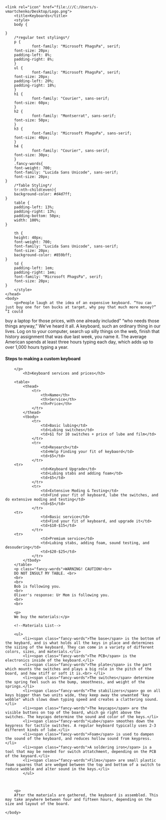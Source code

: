 <!DOCTYPE html>
<html> 
	<head>
	<meta charset="utf-8">
	
	<link rel="icon" href="file:///C:/Users/s-vmartchenko/Desktop/Logo.png">
        <title>Keyboards</title>
		<style>
		body {
			
	}
		/*regular text stylings*/
		p {
            	font-family: "Microsoft PhagsPa", serif;
		font-size: 20px;
		padding-left: 8%;
		padding-right: 8%;	
        }
		ul {
            	font-family: "Microsoft PhagsPa", serif;
		font-size: 20px;
		padding-left: 20%;
		padding-right: 18%;	
        }
		h1 {
            	font-family: "Courier", sans-serif;
		font-size: 60px;
        }
		h2 {
            	font-family: "Montserrat", sans-serif;
		font-size: 50px;
        }
		h3 {
            	font-family: "Microsoft PhagsPa", sans-serif;
		font-size: 40px;
        }
		h4 {
            	font-family: "Courier", sans-serif;
		font-size: 30px;
        }
		.fancy-words{
		font-weight: 700;
		font-family: "Lucida Sans Unicode", sans-serif;
		font-size: 20px;
	}
		/*Table Styling*/
		tr:nth-child(even){
		background-color: #d4d7ff;
	}
		table {
		padding-left: 13%;
		padding-right: 13%;
		padding-bottom: 50px;
  		width: 100%;
	}

		th {
  		height: 40px;
		font-weight: 700;
		font-family: "Lucida Sans Unicode", sans-serif;
		font-size: 20px;
		background-color: #859bff;
	}
		td {
  		padding-left: 1em;
		padding-right: 1em;
		font-family: "Microsoft PhagsPa", serif;
		font-size: 20px;
	}
		</style>
	</head>
	<body>
		<p>People laugh at the idea of an expensive keyboard. “You can just buy one for ten bucks at target, why pay that much more money?” “I could 
buy a laptop for those prices, with one already included” “who needs those things anyway,” We’ve heard it all. A keyboard, such an ordinary thing in our lives.
 Log on to your computer, search up silly things on the web, finish that history assignment that was due last week, you name it. The average American spends 
at least three hours typing each day, which adds up to over 1,000 hours typing a year. </p>
		<h4>Steps to making a custom keyboard</h4>
	
		</p>
			<h3>Keyboard services and prices</h3>
				
		<table>
            <thead>
                <tr>
                    <th>Name</th>
                    <th>Service</th>
                    <th>Price</th>
                </tr>
            </thead>
            <tbody>
                <tr>
                    <td>Basic lubing</td>
                    <td>Lubing switches</td>
                    <td>$1 for 10 switches + price of lube and film</td>
                </tr>
                <tr>
                    <td>Research</td>
                    <td>Help Finding your fit of keybaord</td>
                    <td>$5</td>
                </tr>
		<tr>
                    <td>Keyboard Upgrade</td>
                    <td>Lubing stabs and adding foam</td>
                    <td>$5</td>
                </tr>
                <tr>
                    <td>Extensive Moding & Testing</td>
                    <td>Find your fit of keyboard, lube the switches, and do extensive moding and testing</td>
                    <td>$5</td>
                </tr>
		<tr>
                    <td>Basic service</td>
                    <td>Find your fit of keyboard, and upgrade it</td>
                    <td>$10-$15</td>
                </tr>
		<tr>
                    <td>Premium service</td>
                    <td>Lubing stabs, adding foam, sound testing, and desoudering</td>
                    <td>$20-$25</td>
                </tr>
            </tbody>
        </table>
		<p class="fancy-words">WARNING! CAUTION!<br>
		DO NOT INSULT MY TABLE. <br>
		<br>
		<br>
		Bob is following you.
		<br>
		Oliver's response: Ur Mom is following you.
		<br>
		<br>
		
</p>
		
	

		<p>
		We buy the materials:</p>
		
		<!--Materials List-->

		<ul>
			<li><span class="fancy-words">The base</span> is the bottom of the keybard, and is what holds all the keys in place and determines the sizing of the keyboard. They can come in a variety of different colors, sizes, and materials.</li>
			<li><span class="fancy-words">The PCB</span> is the electronics inside of the keyboard.</li>
			<li><span class="fancy-words">The plate</span> is the part which mounts the switches and plays a big role in the pitch of the board, and how stiff or soft it is.<br> </li>
			<li><span class="fancy-words">The switches</span> determine the spring feel such as the bump, smoothness, and weight of the springs.</li>
			<li><span class="fancy-words">The stabilizers</span> go on all keys bigger than two units wide, they keep away the unwanted "key wobble" which slows down typing speed and creates a clattering sound.</li>
			<li><span class="fancy-words">The keycaps</span> are the visible buttons on top of the board, which go right above the switches. The keycaps determine the sound and color of the keys.</li>
			<li><span class="fancy-words">Lube</span> smoothes down the keypress for tactile switches. A regular keyboard typically uses 2-3 different kinds of lube.</li>
			<li><span class="fancy-words">Foam</span> is used to dampen the sound of the keyboard, and reduces hollow sound from keypress.</li>
			<li><span class="fancy-words">A soldering iron</span> is a tool that may be needed for switch attatchment, depending on the PCB of the keyoard.</li>
			<li><span class="fancy-words">Films</span> are small plastic foam squares that are wedged between the top and bottom of a switch to reduce wobble and alter sound in the keys.</li>
        	</ul>
 		

 	
		<p>
		After the materials are gathered, the keyboard is assembled. This may take anywhere between four and fifteen hours, depending on the size and layout of the board. 
		
	</body>	

</html> 
